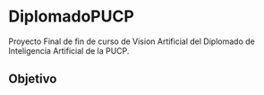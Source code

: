 # DiplomadoPUCP

Proyecto Final de fin de curso de Vision Artificial del Diplomado de Inteligencia Artificial de la PUCP.

## Objetivo
